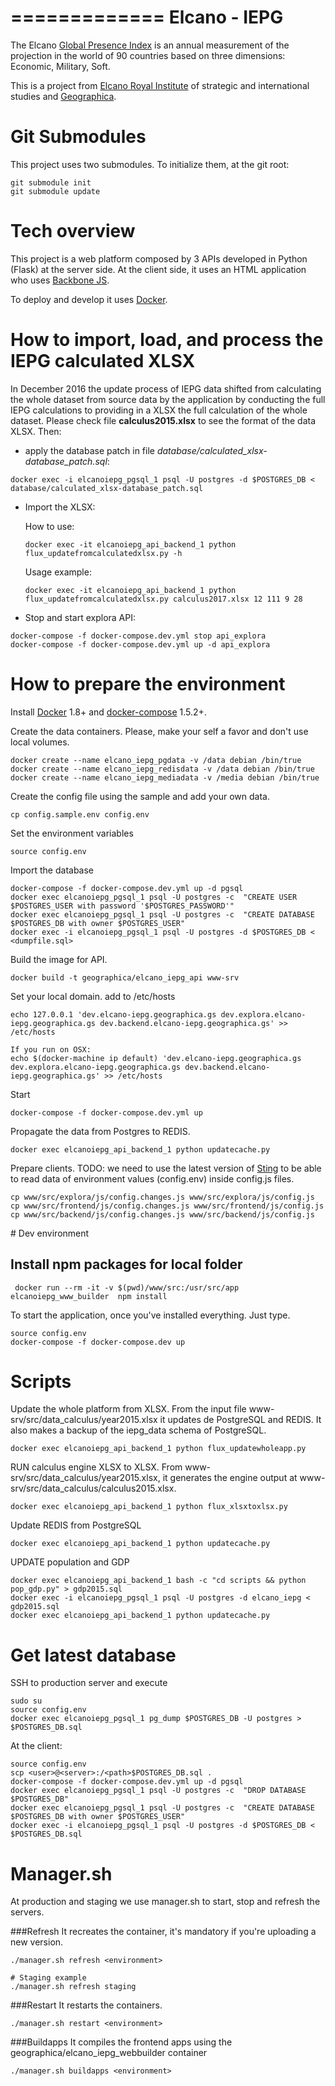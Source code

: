 =============
Elcano - IEPG
=============

The Elcano [Global Presence Index](http://www.globalpresence.realinstitutoelcano.org) is an annual measurement of the projection in the world of 90 countries based on three dimensions: Economic, Military, Soft.

This is a project from [Elcano Royal Institute](http://www.realinstitutoelcano.org) of strategic and international studies and [Geographica](https://geographica.gs).

# Git Submodules

This project uses two submodules. To initialize them, at the git root:

```Shell
git submodule init
git submodule update
```

# Tech overview
This project is a web platform composed by 3 APIs developed in Python (Flask) at the server side. At the client side, it uses an HTML application who uses [Backbone JS](http://backbonejs.org).

To deploy and develop it uses [Docker](https://www.docker.com).

# How to import, load, and process the IEPG calculated XLSX

In December 2016 the update process of IEPG data shifted from calculating the whole dataset from source data by the application by conducting the full IEPG calculations to providing in a XLSX the full calculation of the whole dataset. Please check file __calculus2015.xlsx__ to see the format of the data XLSX. Then:

- apply the database patch in file _database/calculated_xlsx-database_patch.sql_:
```Shell
docker exec -i elcanoiepg_pgsql_1 psql -U postgres -d $POSTGRES_DB < database/calculated_xlsx-database_patch.sql
```

- Import the XLSX:

  How to use:
  ```Shell
  docker exec -it elcanoiepg_api_backend_1 python flux_updatefromcalculatedxlsx.py -h
  ```
  Usage example:
  ```Shell
  docker exec -it elcanoiepg_api_backend_1 python flux_updatefromcalculatedxlsx.py calculus2017.xlsx 12 111 9 28
  ```

- Stop and start explora API:
```Shell
docker-compose -f docker-compose.dev.yml stop api_explora
docker-compose -f docker-compose.dev.yml up -d api_explora
```

# How to prepare the environment

Install [Docker](https://docs.docker.com/engine/installation) 1.8+ and [docker-compose](https://docs.docker.com/compose/install/) 1.5.2+.

Create the data containers. Please, make your self a favor and don't use local volumes.
```
docker create --name elcano_iepg_pgdata -v /data debian /bin/true
docker create --name elcano_iepg_redisdata -v /data debian /bin/true
docker create --name elcano_iepg_mediadata -v /media debian /bin/true
```

Create the config file using the sample and add your own data.
```
cp config.sample.env config.env
```

Set the environment variables
```
source config.env
```

Import the database
```
docker-compose -f docker-compose.dev.yml up -d pgsql
docker exec elcanoiepg_pgsql_1 psql -U postgres -c  "CREATE USER $POSTGRES_USER with password '$POSTGRES_PASSWORD'"
docker exec elcanoiepg_pgsql_1 psql -U postgres -c  "CREATE DATABASE $POSTGRES_DB with owner $POSTGRES_USER"
docker exec -i elcanoiepg_pgsql_1 psql -U postgres -d $POSTGRES_DB < <dumpfile.sql>
```

Build the image for API.
```
docker build -t geographica/elcano_iepg_api www-srv
```

Set your local domain. add to /etc/hosts
```
echo 127.0.0.1 'dev.elcano-iepg.geographica.gs dev.explora.elcano-iepg.geographica.gs dev.backend.elcano-iepg.geographica.gs' >> /etc/hosts

If you run on OSX:
echo $(docker-machine ip default) 'dev.elcano-iepg.geographica.gs dev.explora.elcano-iepg.geographica.gs dev.backend.elcano-iepg.geographica.gs' >> /etc/hosts
```

Start
```
docker-compose -f docker-compose.dev.yml up
```

Propagate the data from Postgres to REDIS.

```
docker exec elcanoiepg_api_backend_1 python updatecache.py
```

Prepare clients. TODO: we need to use the latest version of [Sting](https://github.com/GeographicaGS/Sting) to be able to read data of environment values (config.env) inside config.js files.
```
cp www/src/explora/js/config.changes.js www/src/explora/js/config.js
cp www/src/frontend/js/config.changes.js www/src/frontend/js/config.js
cp www/src/backend/js/config.changes.js www/src/backend/js/config.js
```

# Dev environment

## Install npm packages for local folder
```
 docker run --rm -it -v $(pwd)/www/src:/usr/src/app  elcanoiepg_www_builder  npm install
```


To start the application, once you've installed everything. Just type.
```
source config.env
docker-compose -f docker-compose.dev up
```



# Scripts

Update the whole platform from XLSX. From the input file www-srv/src/data_calculus/year2015.xlsx it updates de PostgreSQL and REDIS. It also makes a backup of the iepg_data schema of PostgreSQL.
```
docker exec elcanoiepg_api_backend_1 python flux_updatewholeapp.py
```

RUN calculus engine XLSX to XLSX. From www-srv/src/data_calculus/year2015.xlsx, it generates the engine output at www-srv/src/data_calculus/calculus2015.xlsx.
```
docker exec elcanoiepg_api_backend_1 python flux_xlsxtoxlsx.py
```

Update REDIS from PostgreSQL
```
docker exec elcanoiepg_api_backend_1 python updatecache.py
```

UPDATE population and GDP
```
docker exec elcanoiepg_api_backend_1 bash -c "cd scripts && python pop_gdp.py" > gdp2015.sql
docker exec -i elcanoiepg_pgsql_1 psql -U postgres -d elcano_iepg < gdp2015.sql
docker exec elcanoiepg_api_backend_1 python updatecache.py
```

# Get latest database
SSH to production server and execute

```
sudo su
source config.env
docker exec elcanoiepg_pgsql_1 pg_dump $POSTGRES_DB -U postgres > $POSTGRES_DB.sql
```

At the client:
```
source config.env
scp <user>@<server>:/<path>$POSTGRES_DB.sql .
docker-compose -f docker-compose.dev.yml up -d pgsql
docker exec elcanoiepg_pgsql_1 psql -U postgres -c  "DROP DATABASE $POSTGRES_DB"
docker exec elcanoiepg_pgsql_1 psql -U postgres -c  "CREATE DATABASE $POSTGRES_DB with owner $POSTGRES_USER"
docker exec -i elcanoiepg_pgsql_1 psql -U postgres -d $POSTGRES_DB < $POSTGRES_DB.sql

```

# Manager.sh
At production and staging we use manager.sh to start, stop and refresh the servers.

###Refresh
It recreates the container, it's mandatory if you're uploading a new version.
```
./manager.sh refresh <environment>

# Staging example
./manager.sh refresh staging
```

###Restart
It restarts the containers.
```
./manager.sh restart <environment>
```

###Buildapps
It compiles the frontend apps using the geographica/elcano_iepg_webbuilder container
```
./manager.sh buildapps <environment>
```
